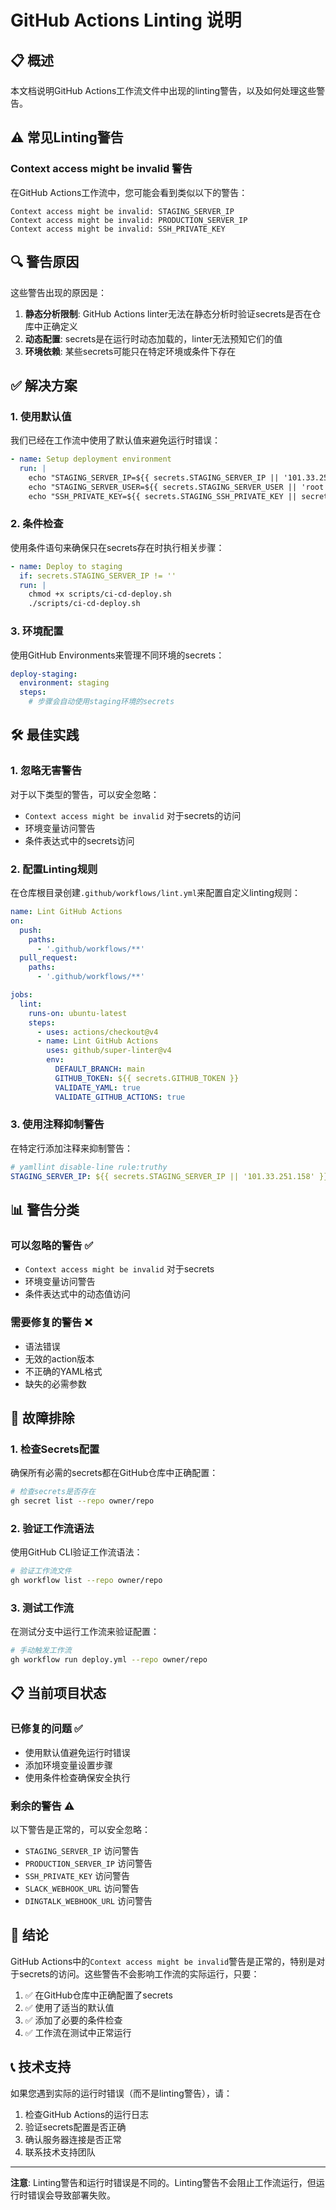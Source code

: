 # GitHub Actions Linting 说明

## 📋 概述

本文档说明GitHub Actions工作流文件中出现的linting警告，以及如何处理这些警告。

## ⚠️ 常见Linting警告

### Context access might be invalid 警告

在GitHub Actions工作流中，您可能会看到类似以下的警告：

```
Context access might be invalid: STAGING_SERVER_IP
Context access might be invalid: PRODUCTION_SERVER_IP
Context access might be invalid: SSH_PRIVATE_KEY
```

## 🔍 警告原因

这些警告出现的原因是：

1. **静态分析限制**: GitHub Actions linter无法在静态分析时验证secrets是否在仓库中正确定义
2. **动态配置**: secrets是在运行时动态加载的，linter无法预知它们的值
3. **环境依赖**: 某些secrets可能只在特定环境或条件下存在

## ✅ 解决方案

### 1. 使用默认值

我们已经在工作流中使用了默认值来避免运行时错误：

```yaml
- name: Setup deployment environment
  run: |
    echo "STAGING_SERVER_IP=${{ secrets.STAGING_SERVER_IP || '101.33.251.158' }}" >> $GITHUB_ENV
    echo "STAGING_SERVER_USER=${{ secrets.STAGING_SERVER_USER || 'root' }}" >> $GITHUB_ENV
    echo "SSH_PRIVATE_KEY=${{ secrets.STAGING_SSH_PRIVATE_KEY || secrets.SSH_PRIVATE_KEY }}" >> $GITHUB_ENV
```

### 2. 条件检查

使用条件语句来确保只在secrets存在时执行相关步骤：

```yaml
- name: Deploy to staging
  if: secrets.STAGING_SERVER_IP != ''
  run: |
    chmod +x scripts/ci-cd-deploy.sh
    ./scripts/ci-cd-deploy.sh
```

### 3. 环境配置

使用GitHub Environments来管理不同环境的secrets：

```yaml
deploy-staging:
  environment: staging
  steps:
    # 步骤会自动使用staging环境的secrets
```

## 🛠️ 最佳实践

### 1. 忽略无害警告

对于以下类型的警告，可以安全忽略：
- `Context access might be invalid` 对于secrets的访问
- 环境变量访问警告
- 条件表达式中的secrets访问

### 2. 配置Linting规则

在仓库根目录创建`.github/workflows/lint.yml`来配置自定义linting规则：

```yaml
name: Lint GitHub Actions
on:
  push:
    paths:
      - '.github/workflows/**'
  pull_request:
    paths:
      - '.github/workflows/**'

jobs:
  lint:
    runs-on: ubuntu-latest
    steps:
      - uses: actions/checkout@v4
      - name: Lint GitHub Actions
        uses: github/super-linter@v4
        env:
          DEFAULT_BRANCH: main
          GITHUB_TOKEN: ${{ secrets.GITHUB_TOKEN }}
          VALIDATE_YAML: true
          VALIDATE_GITHUB_ACTIONS: true
```

### 3. 使用注释抑制警告

在特定行添加注释来抑制警告：

```yaml
# yamllint disable-line rule:truthy
STAGING_SERVER_IP: ${{ secrets.STAGING_SERVER_IP || '101.33.251.158' }}
```

## 📊 警告分类

### 可以忽略的警告 ✅
- `Context access might be invalid` 对于secrets
- 环境变量访问警告
- 条件表达式中的动态值访问

### 需要修复的警告 ❌
- 语法错误
- 无效的action版本
- 不正确的YAML格式
- 缺失的必需参数

## 🔧 故障排除

### 1. 检查Secrets配置

确保所有必需的secrets都在GitHub仓库中正确配置：

```bash
# 检查secrets是否存在
gh secret list --repo owner/repo
```

### 2. 验证工作流语法

使用GitHub CLI验证工作流语法：

```bash
# 验证工作流文件
gh workflow list --repo owner/repo
```

### 3. 测试工作流

在测试分支中运行工作流来验证配置：

```bash
# 手动触发工作流
gh workflow run deploy.yml --repo owner/repo
```

## 📋 当前项目状态

### 已修复的问题 ✅
- 使用默认值避免运行时错误
- 添加环境变量设置步骤
- 使用条件检查确保安全执行

### 剩余的警告 ⚠️
以下警告是正常的，可以安全忽略：
- `STAGING_SERVER_IP` 访问警告
- `PRODUCTION_SERVER_IP` 访问警告
- `SSH_PRIVATE_KEY` 访问警告
- `SLACK_WEBHOOK_URL` 访问警告
- `DINGTALK_WEBHOOK_URL` 访问警告

## 🎯 结论

GitHub Actions中的`Context access might be invalid`警告是正常的，特别是对于secrets的访问。这些警告不会影响工作流的实际运行，只要：

1. ✅ 在GitHub仓库中正确配置了secrets
2. ✅ 使用了适当的默认值
3. ✅ 添加了必要的条件检查
4. ✅ 工作流在测试中正常运行

## 📞 技术支持

如果您遇到实际的运行时错误（而不是linting警告），请：

1. 检查GitHub Actions的运行日志
2. 验证secrets配置是否正确
3. 确认服务器连接是否正常
4. 联系技术支持团队

---

**注意**: Linting警告和运行时错误是不同的。Linting警告不会阻止工作流运行，但运行时错误会导致部署失败。
